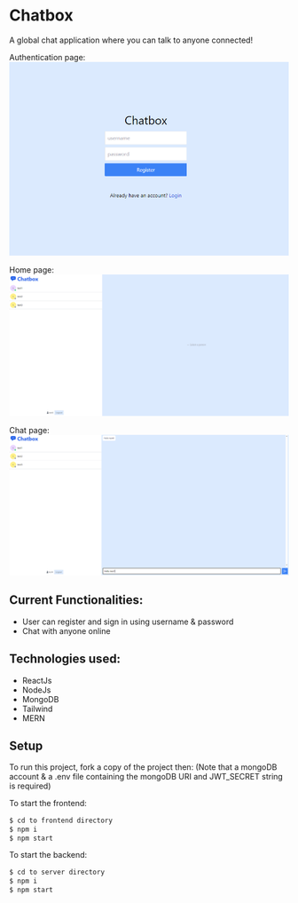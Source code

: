 # Chatbox

A global chat application where you can talk to anyone connected!

Authentication page:
![Authentication Page](assets/authentication.PNG)

Home page:
![Home Page](assets/homepage.PNG)

Chat page:
![Chat Page](assets/chatpage.PNG)

## Current Functionalities:
- User can register and sign in using username & password
- Chat with anyone online

## Technologies used:
- ReactJs
- NodeJs
- MongoDB
- Tailwind
- MERN

## Setup
To run this project, fork a copy of the project then:
(Note that a mongoDB account & a .env file containing the mongoDB URI and JWT_SECRET string is required)

To start the frontend:
```
$ cd to frontend directory
$ npm i
$ npm start
```

To start the backend:
```
$ cd to server directory
$ npm i
$ npm start
```





